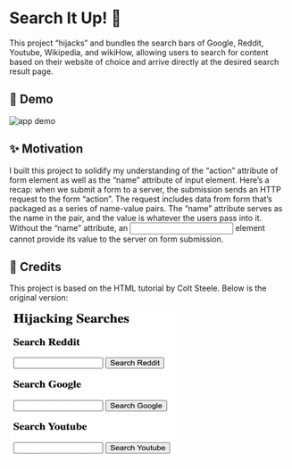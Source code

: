 # Search It Up! 🔎

This project “hijacks” and bundles the search bars of Google, Reddit, Youtube, Wikipedia, and wikiHow, allowing users to search for content based on their website of choice and arrive directly at the desired search result page.


## 🎉 Demo 

![app demo](Assets/search-it-up.gif)


## ✨ Motivation 

I built this project to solidify my understanding of the “action” attribute of form element as well as the “name” attribute of input element. Here’s a recap: when we submit a form to a server, the submission sends an HTTP request to the form “action”. The request includes data from form that’s packaged as a series of name-value pairs. The “name” attribute serves as the name in the pair, and the value is whatever the users pass into it. Without the “name” attribute, an <input> element cannot provide its value to the server on form submission.

## 👏 Credits

This project is based on the HTML tutorial by Colt Steele. Below is the original version:

![original version](Assets/initial-version.png)
